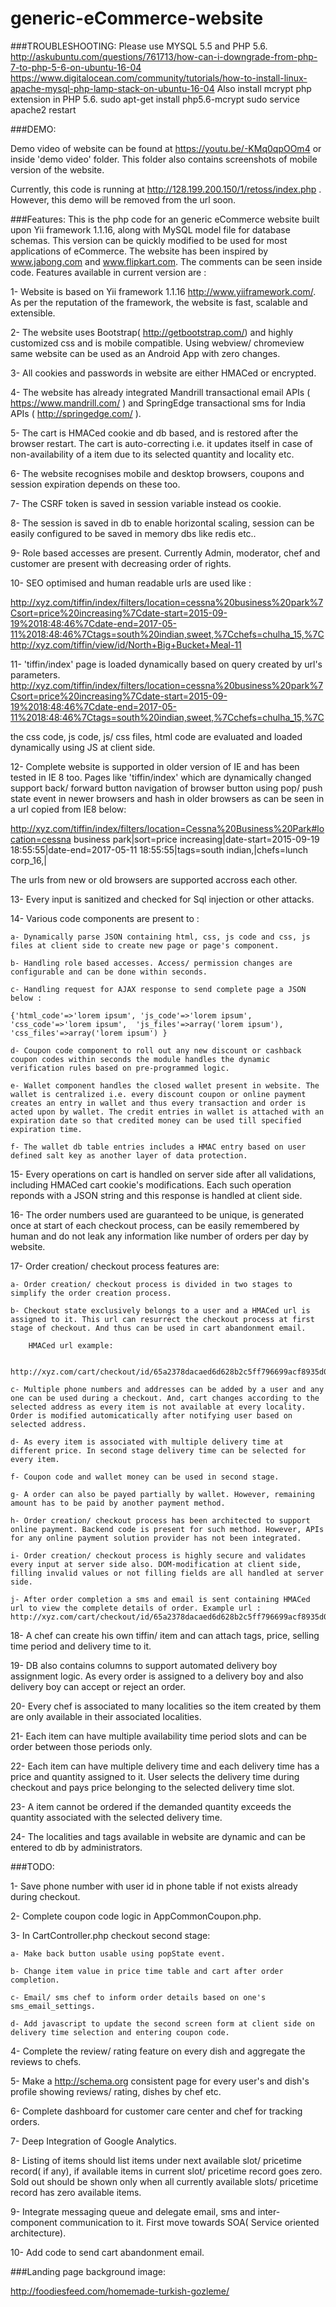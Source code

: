 # generic-eCommerce-website

###TROUBLESHOOTING:
Please use MYSQL 5.5 and PHP 5.6.
http://askubuntu.com/questions/761713/how-can-i-downgrade-from-php-7-to-php-5-6-on-ubuntu-16-04
https://www.digitalocean.com/community/tutorials/how-to-install-linux-apache-mysql-php-lamp-stack-on-ubuntu-16-04
Also install mcrypt php extension in PHP 5.6.
sudo apt-get install php5.6-mcrypt
sudo service apache2 restart


###DEMO:

Demo video of website can be found at https://youtu.be/-KMq0qpOOm4 or inside 'demo video' folder. This folder also contains screenshots of mobile version of  the website. 

Currently, this code is running at http://128.199.200.150/1/retoss/index.php . However, this demo will be removed from the url soon.



###Features:
This is the php code for an generic eCommerce website built upon Yii framework 1.1.16, along with MySQL model file for database schemas. This version can be quickly modified to be used for most applications of eCommerce. The website has been inspired by www.jabong.com and www.flipkart.com. The comments can be seen inside code. Features available in current version are :

1- Website is based on Yii framework 1.1.16 http://www.yiiframework.com/. As per the reputation of the framework, the website is fast, scalable and extensible.

2- The website uses Bootstrap( http://getbootstrap.com/) and highly customized css and is mobile compatible. Using webview/ chromeview same website can be used as an Android App with zero changes.

3- All cookies and passwords in website are either HMACed or encrypted.

4- The website has already integrated Mandrill transactional email APIs ( https://www.mandrill.com/ ) and SpringEdge transactional sms for India APIs ( http://springedge.com/ ).

5- The cart is HMACed cookie and db based, and is restored after the browser restart. The cart is auto-correcting i.e. it updates itself in case of non-availability of a item due to its selected quantity and locality etc.

6- The website recognises mobile and desktop browsers, coupons and session expiration depends on these too.

7- The CSRF token is saved in session variable instead os cookie.

8- The session is saved in db to enable horizontal scaling, session can be easily configured to be saved in memory dbs like redis etc..

9- Role based accesses are present. Currently Admin, moderator, chef and customer are present with decreasing order of rights.

10- SEO optimised and human readable urls are used like :

http://xyz.com/tiffin/index/filters/location=cessna%20business%20park%7Csort=price%20increasing%7Cdate-start=2015-09-19%2018:48:46%7Cdate-end=2017-05-11%2018:48:46%7Ctags=south%20indian,sweet,%7Cchefs=chulha_15,%7C
http://xyz.com/tiffin/view/id/North+Big+Bucket+Meal-11

11- 'tiffin/index' page is loaded dynamically based on query created by url's parameters.
http://xyz.com/tiffin/index/filters/location=cessna%20business%20park%7Csort=price%20increasing%7Cdate-start=2015-09-19%2018:48:46%7Cdate-end=2017-05-11%2018:48:46%7Ctags=south%20indian,sweet,%7Cchefs=chulha_15,%7C

the css code, js code, js/ css files, html code are evaluated and loaded dynamically using JS at client side.

12- Complete website is supported in older version of IE and has been tested in IE 8 too. Pages like 'tiffin/index' which are dynamically changed support back/ forward button navigation of browser button using pop/ push state event in newer browsers and hash in older browsers as can be seen in a url copied from IE8 below:

http://xyz.com/tiffin/index/filters/location=Cessna%20Business%20Park#location=cessna business park|sort=price increasing|date-start=2015-09-19 18:55:55|date-end=2017-05-11 18:55:55|tags=south indian,|chefs=lunch corp_16,|

The urls from new or old browsers are supported accross each other.

13- Every input is sanitized and checked for Sql injection or other attacks.

14- Various code components are present to :

	a- Dynamically parse JSON containing html, css, js code and css, js files at client side to create new page or page's component.
	
	b- Handling role based accesses. Access/ permission changes are configurable and can be done within seconds.
	
	c- Handling request for AJAX response to send complete page a JSON below :
	
	{'html_code'=>'lorem ipsum', 'js_code'=>'lorem ipsum', 'css_code'=>'lorem ipsum',  'js_files'=>array('lorem ipsum'), 'css_files'=>array('lorem ipsum') }
	
	d- Coupon code component to roll out any new discount or cashback coupon codes within seconds the module handles the dynamic verification rules based on pre-programmed logic.
	
	e- Wallet component handles the closed wallet present in website. The wallet is centralized i.e. every discount coupon or online payment creates an entry in wallet and thus every transaction and order is acted upon by wallet. The credit entries in wallet is attached with an expiration date so that credited money can be used till specified expiration time.
	
	f- The wallet db table entries includes a HMAC entry based on user defined salt key as another layer of data protection.

15- Every operations on cart is handled on server side after all validations, including HMACed cart cookie's modifications. Each such operation reponds with a JSON string and this response is handled at client side.

16- The order numbers used are guaranteed to be unique, is generated once at start of each checkout process, can be easily remembered by human and do not leak any information like number of orders per day by website.

17- Order creation/ checkout process features are:

	a- Order creation/ checkout process is divided in two stages to simplify the order creation process.
	
	b- Checkout state exclusively belongs to a user and a HMACed url is assigned to it. This url can resurrect the checkout process at first stage of checkout. And thus can be used in cart abandonment email.
	
		HMACed url example:
		
		http://xyz.com/cart/checkout/id/65a2378dacaed6d628b2c5ff796699acf8935d0eAnkit%20Bisht_20X61
	
	c- Multiple phone numbers and addresses can be added by a user and any one can be used during a checkout. And, cart changes according to the selected address as every item is not available at every locality. Order is modified automicatically after notifying user based on selected address.
	
	d- As every item is associated with multiple delivery time at different price. In second stage delivery time can be selected for every item.
	
	f- Coupon code and wallet money can be used in second stage.
	
	g- A order can also be payed partially by wallet. However, remaining amount has to be paid by another payment method.
	
	h- Order creation/ checkout process has been architected to support online payment. Backend code is present for such method. However, APIs for any online payment solution provider has not been integrated.
	
	i- Order creation/ checkout process is highly secure and validates every input at server side also. DOM-modification at client side, filling invalid values or not filling fields are all handled at server side.
	
	j- After order completion a sms and email is sent containing HMACed url to view the complete details of order. Example url : http://xyz.com/cart/checkout/id/65a2378dacaed6d628b2c5ff796699acf8935d0eAnkit%20Bisht_20X61
	
18- A chef can create his own tiffin/ item and can attach tags, price, selling time period and delivery time to it.

19- DB also contains columns to support automated delivery boy assignment logic. As every order is assigned to a delivery boy and also delivery boy can accept or reject an order.   

20- Every chef is associated to many localities so the item created by them are only available in their associated localities. 

21- Each item can have multiple availability time period slots and can be order between those periods only.

22- Each item can have multiple delivery time and each delivery time has a price and quantity assigned to it. User selects the delivery time during checkout and pays price belonging to the selected delivery time slot. 

23- A item cannot be ordered if the demanded quantity exceeds the quantity associated with the selected delivery time. 

24- The localities and tags available in website are dynamic and can be entered to db by administrators.



###TODO:

1- Save phone number with user id in phone table if not exists already during checkout.

2- Complete coupon code logic in AppCommonCoupon.php.

3- In CartController.php checkout second stage:

	a- Make back button usable using popState event.

	b- Change item value in price time table and cart after order completion.

	c- Email/ sms chef to inform order details based on one's sms_email_settings.

	d- Add javascript to update the second screen form at client side on delivery time selection and entering coupon code.

4- Complete the review/ rating feature on every dish and aggregate the reviews to chefs.

5- Make a http://schema.org consistent page for every user's and dish's profile showing reviews/ rating, dishes by chef etc.

6- Complete dashboard for customer care center and chef for tracking orders.

7- Deep Integration of Google Analytics.

8- Listing of items should list items under next available slot/ pricetime record( if any), if available items in current slot/ pricetime record goes zero. Sold out should be shown only when all currently available slots/ pricetime record has zero available items.

9- Integrate messaging queue and delegate email, sms and inter-component communication to it. First move towards SOA( Service oriented architecture).

10- Add code to send cart abandonment email.



###Landing page background image:

http://foodiesfeed.com/homemade-turkish-gozleme/

